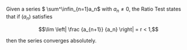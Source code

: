 Given a series $` \sum^\infin_{n=1}a_n`$ with $` a_n \neq 0`$, the Ratio Test states that if $`(a_n)`$ satisfies

```math
\lim \left| \frac {a_{n+1}} {a_n} \right| = r < 1,
```

then the series converges absolutely.